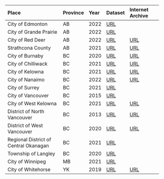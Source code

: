 |Place|Province|Year|Dataset|Internet Archive|
|:----|:----|:----|:----|:----|
|City of Edmonton|AB|2022|[URL](https://data.edmonton.ca/Thematic-Features/Orthophoto-Repository-2022/kxm6-2bqc)| |
|City of Grande Prairie|AB|2022|[URL](https://opendata-cityofgp.hub.arcgis.com/search?tags=aerial%20imagery)| |
|City of Red Deer|AB|2022|[URL](https://data.reddeer.ca/orthophotography)|[URL](https://archive.org/details/city-of-red-deer-2022-orthoimagery)|
|Strathcona County|AB|2021|[URL](https://data.strathcona.ca/browse?category=Imagery&q=2021&sortBy=relevance&tags=orthophotos+-+2021)|[URL](https://archive.org/details/strathcona-county-2021-orthoimagery) |
|City of Burnaby|BC|2020|[URL](https://burnaby.maps.arcgis.com/home/item.html?id=3d743d46d0fc448bae72b61846f80f5d)|[URL](https://archive.org/details/city-of-burnaby-2020-orthoimagery)|
|City of Chilliwack|BC|2021|[URL](https://www.chilliwack.com/main/page.cfm?id=2331&odAction=viewItem&odID=177)|[URL](https://archive.org/details/city-of-chilliwack-2021-orthoimagery) |
|City of Kelowna|BC|2021|[URL](https://www.kelowna.ca/city-services/maps-open-data/orthophotos)|[URL](https://archive.org/details/city-of-kelowna-2021-orthoimagery)|
|City of Nanaimo|BC|2022|[URL](https://www.nanaimo.ca/ortho)|[URL](https://archive.org/details/city-of-nanaimo-2022-orthoimagery)|
|City of Surrey|BC|2021|[URL](https://data.surrey.ca/dataset/2021-orthophoto)| |
|City of Vancouver|BC|2015|[URL](https://opendata.vancouver.ca/explore/dataset/orthophoto-imagery-2015/table/)| |
|City of West Kelowna|BC|2021|[URL](https://www.westkelownacity.ca/en/building-business-and-development/open-data.aspx)|[URL](https://archive.org/details/city-of-west-kelowna-2021-orthoimagery)|
|District of North Vancouver|BC|2013|[URL](https://geoweb.dnv.org/data/)|[URL](https://archive.org/details/district-of-north-vancouver-2013-orthoimagery)|
|District of West Vancouver|BC|2020|[URL](https://mapping.westvancouver.ca/OD/dbo_OPENDATA_FILES_list.php?page=list)|[URL](https://archive.org/details/district-of-west-vancouver-2020-orthoimagery)|
|Regional District of Central Okanagan|BC|2021|[URL](https://gis-rdco.hub.arcgis.com/pages/open-data)| |
|Township of Langley|BC|2020|[URL](https://tol.maps.arcgis.com/apps/webappviewer/index.html?id=2676cc617ab34901ad31e036cc12d547)| |
|City of Winnipeg|MB|2021|[URL](https://data.winnipeg.ca/City-Planning/Orthographic-Photography-Tiles/xwk4-6qbc)| |
|City of Whitehorse|YK|2019|[URL](https://data.whitehorse.ca/)|[URL](https://archive.org/details/whitehorse-2019-orthoimagery)|
